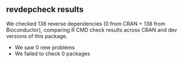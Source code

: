 ## revdepcheck results

We checked 138 reverse dependencies (0 from CRAN + 138 from Bioconductor), comparing R CMD check results across CRAN and dev versions of this package.

 * We saw 0 new problems
 * We failed to check 0 packages

